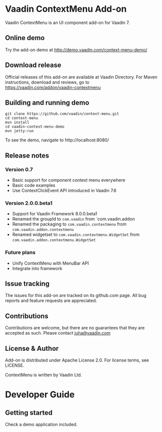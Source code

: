 # Vaadin ContextMenu Add-on 

Vaadin ContextMenu is an UI component add-on for Vaadin 7.

## Online demo

Try the add-on demo at http://demo.vaadin.com/context-menu-demo/

## Download release

Official releases of this add-on are available at Vaadin Directory. For Maven instructions, download and reviews, go to https://vaadin.com/addon/vaadin-contextmenu

## Building and running demo

    git clone https://github.com/vaadin/context-menu.git
    cd context-menu
    mvn install
    cd vaadin-context-menu-demo
    mvn jetty:run

To see the demo, navigate to http://localhost:8080/

## Release notes

### Version 0.7
 - Basic support for component context menu everywhere
 - Basic code examples
 - Use ContextClickEvent API introduced in Vaadin 7.6
 
### Version 2.0.0.beta1
 - Support for Vaadin Framework 8.0.0.beta1
 - Renamed the groupId to `com.vaadin` from `com.vaadin.addon
 - Renamed the packaging to `com.vaadin.contextmenu` from `com.vaadin.addon.contextmenu`
 - Renamed widgetset to `com.vaadin.contextmenu.WidgetSet` from `com.vaadin.addon.contextmenu.WidgetSet`

### Future plans
- Unify ContextMenu with MenuBar API
- Integrate into framework

## Issue tracking

The issues for this add-on are tracked on its github.com page. All bug reports and feature requests are appreciated. 

## Contributions

Contributions are welcome, but there are no guarantees that they are accepted as such.
Please contact juha@vaadin.com

## License & Author

Add-on is distributed under Apache License 2.0. For license terms, see LICENSE.

ContextMenu is written by Vaadin Ltd.

# Developer Guide

## Getting started

Check a demo application included.


